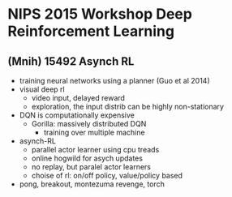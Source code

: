 # NIPS 2015 Workshop Deep Reinforcement Learning

## (Mnih) 15492 Asynch RL
* training neural networks using a planner (Guo et al 2014)
* visual deep rl
  * video input, delayed reward
  * exploration, the input distrib can be highly non-stationary
* DQN is computationally expensive
  * Gorilla: massively distributed DQN
    * training over multiple machine
* asynch-RL
  * parallel actor learner using cpu treads
  * online hogwild for asych updates
  * no replay, but paralel actor learners
  * choise of rl: on/off policy, value/policy based
* pong, breakout, montezuma revenge, torch
